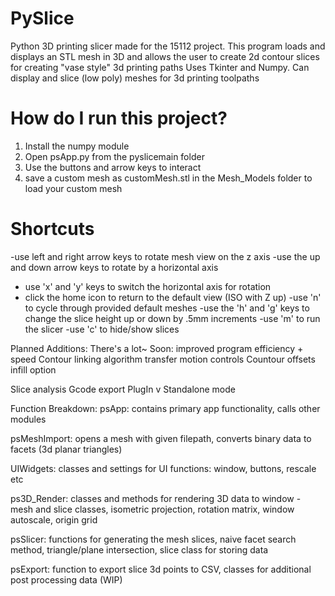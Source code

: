 # PySlice
 Python 3D printing slicer made for the 15112 project.
 This program loads and displays an STL mesh in 3D and allows the user to create 2d contour slices for creating "vase style" 3d printing paths
 Uses Tkinter and Numpy. Can display and slice (low poly) meshes for 3d printing toolpaths
 



# How do I run this project?
1. Install the numpy module
2. Open psApp.py from the pyslicemain folder
3. Use the buttons and arrow keys to interact
4. save a custom mesh as customMesh.stl in the Mesh_Models folder to load your custom mesh

# Shortcuts
-use left and right arrow keys to rotate mesh view on the z axis
-use the up and down arrow keys to rotate by a horizontal axis
  - use 'x' and 'y' keys to switch the horizontal axis for rotation
  - click the home icon to return to the default view (ISO with Z up)
-use 'n' to cycle through provided default meshes
-use the 'h' and 'g' keys to change the slice height up or down by .5mm increments
-use 'm' to run the slicer
-use 'c' to hide/show slices


Planned Additions: There's a lot~
Soon:
improved program efficiency + speed
Contour linking algorithm
transfer motion controls
Countour offsets 
infill option


Slice analysis
Gcode export
PlugIn v Standalone mode




Function Breakdown: 
psApp: contains primary app functionality, calls other modules

psMeshImport: opens a mesh with given filepath, converts binary data to facets (3d planar triangles)

UIWidgets: classes and settings for UI functions: window, buttons, rescale etc

ps3D_Render: classes and methods for rendering 3D data to window - mesh and slice classes, isometric projection, rotation matrix, window autoscale, origin grid

psSlicer: functions for generating the mesh slices, naive facet search method, triangle/plane intersection, slice class for storing data

psExport: function to export slice 3d points to CSV, classes for additional post processing data (WIP)

